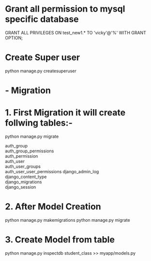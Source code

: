 # Grant all permission to mysql specific database

GRANT ALL PRIVILEGES ON test_new1.* TO 'vicky'@'%' WITH GRANT OPTION;

# Create Super user 
python manage.py createsuperuser

# - Migration
# 1. First Migration it will create follwing tables:- 
python manage.py migrate

auth_group                 
auth_group_permissions     
auth_permission            
auth_user                  
auth_user_groups           
auth_user_user_permissions 
django_admin_log           
django_content_type        
django_migrations          
django_session   

# 2. After Model Creation
python manage.py makemigrations
python manage.py migrate

# 3. Create Model from table
python manage.py inspectdb student_class >> myapp/models.py





